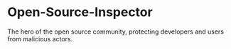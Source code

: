 # Open-Source-Inspector
The hero of the open source community, protecting developers and users from malicious actors.
